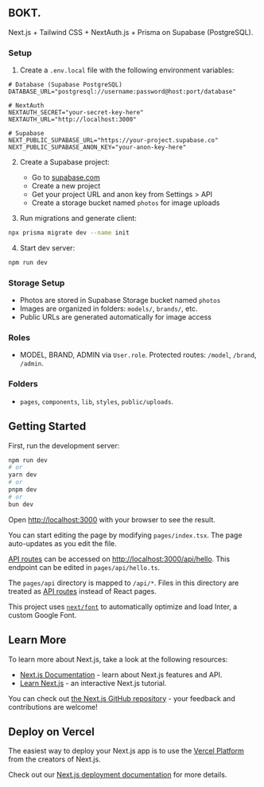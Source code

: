 ## BOKT.

Next.js + Tailwind CSS + NextAuth.js + Prisma on Supabase (PostgreSQL).

### Setup
1. Create a `.env.local` file with the following environment variables:
```env
# Database (Supabase PostgreSQL)
DATABASE_URL="postgresql://username:password@host:port/database"

# NextAuth
NEXTAUTH_SECRET="your-secret-key-here"
NEXTAUTH_URL="http://localhost:3000"

# Supabase
NEXT_PUBLIC_SUPABASE_URL="https://your-project.supabase.co"
NEXT_PUBLIC_SUPABASE_ANON_KEY="your-anon-key-here"
```

2. Create a Supabase project:
   - Go to [supabase.com](https://supabase.com)
   - Create a new project
   - Get your project URL and anon key from Settings > API
   - Create a storage bucket named `photos` for image uploads

3. Run migrations and generate client:
```bash
npx prisma migrate dev --name init
```

4. Start dev server:
```bash
npm run dev
```

### Storage Setup
- Photos are stored in Supabase Storage bucket named `photos`
- Images are organized in folders: `models/`, `brands/`, etc.
- Public URLs are generated automatically for image access

### Roles
- MODEL, BRAND, ADMIN via `User.role`. Protected routes: `/model`, `/brand`, `/admin`.

### Folders
- `pages`, `components`, `lib`, `styles`, `public/uploads`.

## Getting Started

First, run the development server:

```bash
npm run dev
# or
yarn dev
# or
pnpm dev
# or
bun dev
```

Open [http://localhost:3000](http://localhost:3000) with your browser to see the result.

You can start editing the page by modifying `pages/index.tsx`. The page auto-updates as you edit the file.

[API routes](https://nextjs.org/docs/api-routes/introduction) can be accessed on [http://localhost:3000/api/hello](http://localhost:3000/api/hello). This endpoint can be edited in `pages/api/hello.ts`.

The `pages/api` directory is mapped to `/api/*`. Files in this directory are treated as [API routes](https://nextjs.org/docs/api-routes/introduction) instead of React pages.

This project uses [`next/font`](https://nextjs.org/docs/basic-features/font-optimization) to automatically optimize and load Inter, a custom Google Font.

## Learn More

To learn more about Next.js, take a look at the following resources:

- [Next.js Documentation](https://nextjs.org/docs) - learn about Next.js features and API.
- [Learn Next.js](https://nextjs.org/learn) - an interactive Next.js tutorial.

You can check out [the Next.js GitHub repository](https://github.com/vercel/next.js/) - your feedback and contributions are welcome!

## Deploy on Vercel

The easiest way to deploy your Next.js app is to use the [Vercel Platform](https://vercel.com/new?utm_medium=default-template&filter=next.js&utm_source=create-next-app&utm_campaign=create-next-app-readme) from the creators of Next.js.

Check out our [Next.js deployment documentation](https://nextjs.org/docs/deployment) for more details.
